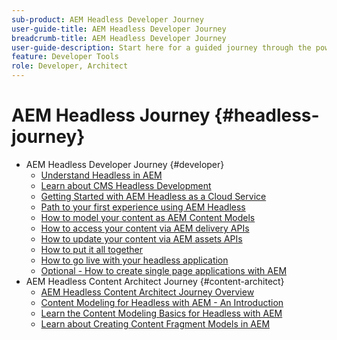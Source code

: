 ```yaml
---
sub-product: AEM Headless Developer Journey
user-guide-title: AEM Headless Developer Journey
breadcrumb-title: AEM Headless Developer Journey
user-guide-description: Start here for a guided journey through the powerful and flexible headless features of AEM, their capabilities, and how to leverage them on your project.
feature: Developer Tools
role: Developer, Architect
---
```


# AEM Headless Journey {#headless-journey}

+ AEM Headless Developer Journey {#developer}
  + [Understand Headless in AEM](developer/overview.md)
  + [Learn about CMS Headless Development](developer/learn-about.md)
  + [Getting Started with AEM Headless as a Cloud Service](developer/getting-started.md)
  + [Path to your first experience using AEM Headless](developer/path-to-first-experience.md)
  + [How to model your content as AEM Content Models](developer/model-your-content.md)
  + [How to access your content via AEM delivery APIs](developer/access-your-content.md)
  + [How to update your content via AEM assets APIs](developer/update-your-content.md)
  + [How to put it all together](developer/put-it-all-together.md)
  + [How to go live with your headless application](developer/go-live.md)
  + [Optional - How to create single page applications with AEM](developer/create-spa.md)
+ AEM Headless Content Architect Journey {#content-architect}
  + [AEM Headless Content Architect Journey Overview](architect/overview.md)
  + [Content Modeling for Headless with AEM - An Introduction](architect/introduction.md)
  + [Learn the Content Modeling Basics for Headless with AEM](architect/basics.md)
  + [Learn about Creating Content Fragment Models in AEM](architect/model-structure.md)
